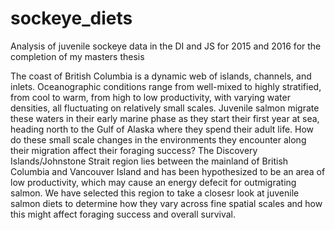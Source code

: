 # sockeye_diets
Analysis of juvenile sockeye data in the DI and JS for 2015 and 2016 for the completion of my masters thesis

The coast of British Columbia is a dynamic web of islands, channels, and inlets. Oceanographic conditions range from well-mixed to highly stratified, from cool to warm, from high to low productivity, with varying water densities, all fluctuating on relatively small scales. Juvenile salmon migrate these waters in their early marine phase as they start their first year at sea, heading north to the Gulf of Alaska where they spend their adult life. How do these small scale changes in the environments they encounter along their migration affect their foraging success? The Discovery Islands/Johnstone Strait region lies between the mainland of British Columbia and Vancouver Island and has been hypothesized to be an area of low productivity, which may cause an energy defecit for outmigrating salmon. We have selected this region to take a closesr look at juvenile salmon diets to determine how they vary across fine spatial scales and how this might affect foraging success and overall survival. 
